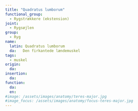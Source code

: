 ```yaml
---
title: "Quadratus lumborum"
functional_group:
  - Rygstrækkere (ekstension)
joint:
  - Rygsøjlen
group:
  - Ryg
name:
  latin: Quadratus lumborum
  da: 	Den firkantede lændemuskel
tags:
  - muskel
origin: 
  da: 
insertion: 
  da: 
function:
  da:
  en:
#image: /assets/images/anatomy/teres-major.jpg
#image_focus: /assets/images/anatomy/focus-teres-major.jpg
---
```

